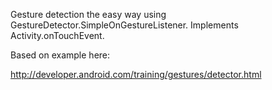 Gesture detection the easy way using GestureDetector.SimpleOnGestureListener. Implements Activity.onTouchEvent.

Based on example here:

http://developer.android.com/training/gestures/detector.html
